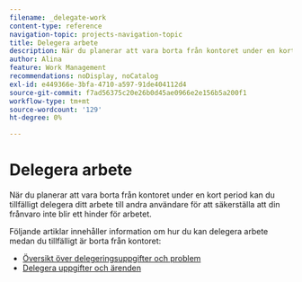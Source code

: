```yaml
---
filename: _delegate-work
content-type: reference
navigation-topic: projects-navigation-topic
title: Delegera arbete
description: När du planerar att vara borta från kontoret under en kort period kan du tillfälligt delegera ditt arbete till andra användare för att säkerställa att din frånvaro inte blir ett hinder för arbetet. Artiklarna i det här avsnittet innehåller information om hur du kan delegera arbete medan du tillfälligt är utanför kontoret.
author: Alina
feature: Work Management
recommendations: noDisplay, noCatalog
exl-id: e449366e-3bfa-4710-a597-91de404112d4
source-git-commit: f7ad56375c20e26b0d45ae0966e2e156b5a200f1
workflow-type: tm+mt
source-wordcount: '129'
ht-degree: 0%

---
```


# Delegera arbete

<!--Audited: 10/2024-->

När du planerar att vara borta från kontoret under en kort period kan du tillfälligt delegera ditt arbete till andra användare för att säkerställa att din frånvaro inte blir ett hinder för arbetet.

Följande artiklar innehåller information om hur du kan delegera arbete medan du tillfälligt är borta från kontoret:

* [Översikt över delegeringsuppgifter och problem](../../manage-work/delegate-work/delegate-work-overview.md)
* [Delegera uppgifter och ärenden](../../manage-work/delegate-work/how-to-delegate-work.md)
